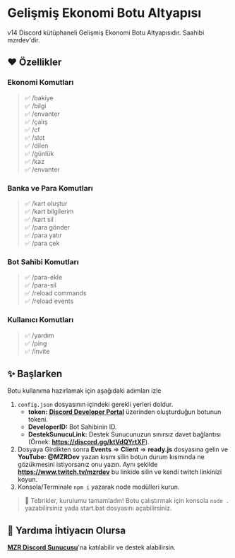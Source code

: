 # Gelişmiş Ekonomi Botu Altyapısı
v14 Discord kütüphaneli Gelişmiş Ekonomi Botu Altyapısıdır. Saahibi mzrdev'dir.

## ❤️ Özellikler
### Ekonomi Komutları
> ✅ /bakiye <br>
> ✅ /bilgi <br>
> ✅ /envanter <br>
> ✅ /çalış <br>
> ✅ /cf <br>
> ✅ /slot <br>
> ✅ /dilen <br>
> ✅ /günlük <br>
> ✅ /kaz <br>
> ✅ /envanter <br>

### Banka ve Para Komutları
> ✅ /kart oluştur <br>
> ✅ /kart bilgilerim <br>
> ✅ /kart sil <br>
> ✅ /para gönder <br>
> ✅ /para yatır <br>
> ✅ /para çek <br>

### Bot Sahibi Komutları
> ✅ /para-ekle <br>
> ✅ /para-sil <br>
> ✅ /reload commands <br>
> ✅ /reload events <br>

### Kullanıcı Komutları
> ✅ /yardım <br>
> ✅ /ping <br>
> ✅ /invite <br>

## ✨ Başlarken
Botu kullanıma hazırlamak için aşağıdaki adımları izle
1. `config.json` dosyasının içindeki gerekli yerleri doldur. <br>
    * **token:** [**Discord Developer Portal**](https://discord.com/developers/applications) üzerinden oluşturduğun botunun tokeni. <br>
    * **DeveloperID:** Bot Sahibinin ID. <br>
    * **DestekSunucuLink:** Destek Sunucunuzun sınırsız davet bağlantısı (Örnek: **https://discord.gg/ktVdQYrtXF**). <br> 
2. Dosyaya Girdikten sonra **Events** => **Client** => **ready.js** dosyasına gelin ve **YouTube: @MZRDev** yazan kısmı silin botun durum kısmında ne gözükmesini istiyorsanız onu yazın. Aynı şekilde **https://www.twitch.tv/mzrdev** bu linkide silin ve kendi twitch linkinizi koyun.  
3. Konsola/Terminale `npm i` yazarak node modülleri kurun.

> 🎉 Tebrikler, kurulumu tamamladın! Botu çalıştırmak için konsola `node .` yazabilirsiniz yada start.bat dosyasını açabilirsiniz.

## 💞 Yardıma İhtiyacın Olursa
[**MZR Discord Sunucusu**](https://discord.gg/ktVdQYrtXF)'na katılabilir ve destek alabilirsin.
